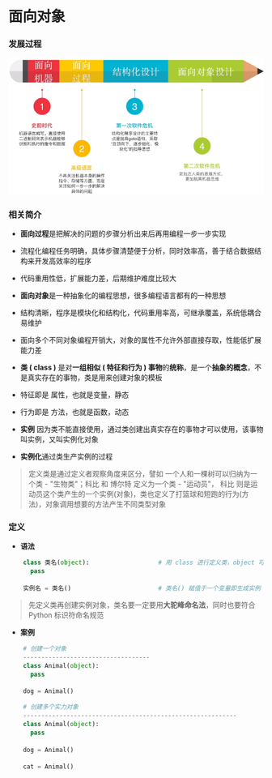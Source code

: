 # 面向对象
### 发展过程
![](/assets/Lark20200903-155909.png)



### 相关简介
*  **面向过程**是把解决的问题的步骤分析出来后再用编程一步一步实现
  *  流程化编程任务明确，具体步骤清楚便于分析，同时效率高，善于结合数据结构来开发高效率的程序
  *  代码重用性低，扩展能力差，后期维护难度比较大
  
  

*  **面向对象**是一种抽象化的编程思想，很多编程语言都有的一种思想
  *  结构清晰，程序是模块化和结构化，代码重用率高，可继承覆盖，系统低耦合易维护
  *  面向多个不同对象编程开销大，对象的属性不允许外部直接存取，性能低扩展能力差
  

*  **类 ( class )** 是对**一组相似 ( 特征和行为 ) 事物**的**统称**，是一个**抽象的概念**，不是真实存在的事物，类是用来创建对象的模板
  *  特征即是 属性，也就是变量，静态
  *  行为即是 方法，也就是函数，动态
  
  
* **实例** 因为类不能直接使用，通过类创建出真实存在的事物才可以使用，该事物叫实例，又叫实例化对象

* **实例化**通过类生产实例的过程


> 定义类是通过定义者观察角度来区分，譬如 一个人和一棵树可以归纳为一个类 - "生物类"；科比 和 博尔特 定义为一个类 - "运动员"， 科比 则是运动员这个类产生的一个实例(对象)，类也定义了打篮球和短跑的行为(方法)，对象调用想要的方法产生不同类型对象

  
### 定义
* **语法**

```python
    class 类名(object):                   # 用 class 进行定义类，object 可写(符合 PEP8 命名规范)可不写，会自动继承
      pass
      
    实例名 = 类名()                        # 类名() 赋值于一个变量即生成实例

```
> 先定义类再创建实例对象，类名要一定要用**大驼峰命名法**，同时也要符合 Python 标识符命名规范

* **案例**

```python
    # 创建一个对象
    -----------------------------------
    class Animal(object):
      pass
    
    dog = Animal()

```

```python
    # 创建多个实力对象
    -----------------------------------------------------------
    class Animal(object):
      pass
    
    dog = Animal()
    
    cat = Animal()                          

```












